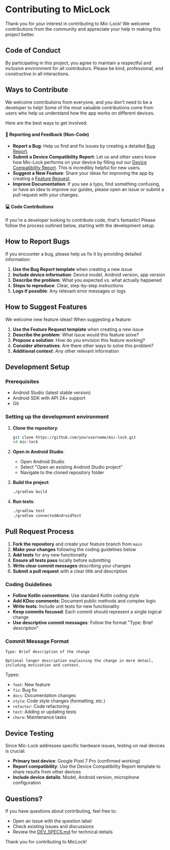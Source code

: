# Contributing to MicLock

Thank you for your interest in contributing to Mic-Lock! We welcome contributions from the community and appreciate your help in making this project better.

## Code of Conduct

By participating in this project, you agree to maintain a respectful and inclusive environment for all contributors. Please be kind, professional, and constructive in all interactions.

## Ways to Contribute

We welcome contributions from everyone, and you don't need to be a developer to help! Some of the most valuable contributions come from users who help us understand how the app works on different devices.

Here are the best ways to get involved:

#### 📝 Reporting and Feedback (Non-Code)
- **Report a Bug**: Help us find and fix issues by creating a detailed [Bug Report](https://github.com/Dan8Oren/MicLock/issues/new?template=bug_report.md).
- **Submit a Device Compatibility Report**: Let us and other users know how Mic-Lock performs on your device by filling out our [Device Compatibility Report](https://github.com/Dan8Oren/MicLock/issues/new?template=device_compatibility.md). This is incredibly helpful for new users.
- **Suggest a New Feature**: Share your ideas for improving the app by creating a [Feature Request](https://github.com/Dan8Oren/MicLock/issues/new?template=feature_request.md).
- **Improve Documentation**: If you see a typo, find something confusing, or have an idea to improve our guides, please open an issue or submit a pull request with your changes.

#### 💻 Code Contributions
If you're a developer looking to contribute code, that's fantastic! Please follow the process outlined below, starting with the development setup.

## How to Report Bugs

If you encounter a bug, please help us fix it by providing detailed information:

1. **Use the Bug Report template** when creating a new issue
2. **Include device information**: Device model, Android version, app version
3. **Describe the problem**: What you expected vs. what actually happened
4. **Steps to reproduce**: Clear, step-by-step instructions
5. **Logs if possible**: Any relevant error messages or logs

## How to Suggest Features

We welcome new feature ideas! When suggesting a feature:

1. **Use the Feature Request template** when creating a new issue
2. **Describe the problem**: What issue would this feature solve?
3. **Propose a solution**: How do you envision this feature working?
4. **Consider alternatives**: Are there other ways to solve this problem?
5. **Additional context**: Any other relevant information

## Development Setup

### Prerequisites
- Android Studio (latest stable version)
- Android SDK with API 24+ support
- Git

### Setting up the development environment

1. **Clone the repository**:
   ```bash
   git clone https://github.com/yourusername/mic-lock.git
   cd mic-lock
   ```

2. **Open in Android Studio**:
   - Open Android Studio
   - Select "Open an existing Android Studio project"
   - Navigate to the cloned repository folder

3. **Build the project**:
   ```bash
   ./gradlew build
   ```

4. **Run tests**:
   ```bash
   ./gradlew test
   ./gradlew connectedAndroidTest
   ```

## Pull Request Process

1. **Fork the repository** and create your feature branch from `main`
2. **Make your changes** following the coding guidelines below
3. **Add tests** for any new functionality
4. **Ensure all tests pass** locally before submitting
5. **Write clear commit messages** describing your changes
6. **Submit a pull request** with a clear title and description

### Coding Guidelines

- **Follow Kotlin conventions**: Use standard Kotlin coding style
- **Add KDoc comments**: Document public methods and complex logic
- **Write tests**: Include unit tests for new functionality
- **Keep commits focused**: Each commit should represent a single logical change
- **Use descriptive commit messages**: Follow the format "Type: Brief description"

### Commit Message Format

```
Type: Brief description of the change

Optional longer description explaining the change in more detail,
including motivation and context.
```

Types:
- `feat`: New feature
- `fix`: Bug fix
- `docs`: Documentation changes
- `style`: Code style changes (formatting, etc.)
- `refactor`: Code refactoring
- `test`: Adding or updating tests
- `chore`: Maintenance tasks

## Device Testing

Since Mic-Lock addresses specific hardware issues, testing on real devices is crucial:

- **Primary test device**: Google Pixel 7 Pro (confirmed working)
- **Report compatibility**: Use the Device Compatibility Report template to share results from other devices
- **Include device details**: Model, Android version, microphone configuration

## Questions?

If you have questions about contributing, feel free to:
- Open an issue with the question label
- Check existing issues and discussions
- Review the [DEV_SPECS.md](DEV_SPECS.md) for technical details

Thank you for contributing to MicLock!
